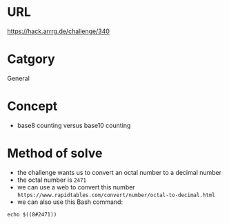 # URL
https://hack.arrrg.de/challenge/340
# Catgory
General
# Concept
* base8 counting versus base10 counting
# Method of solve
* the challenge wants us to convert an octal number to a decimal number
* the octal number is `2471`
* we can use a web to convert this number `https://www.rapidtables.com/convert/number/octal-to-decimal.html`
* we can also use this Bash command:
```
echo $((8#2471))
```
